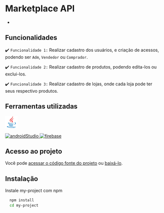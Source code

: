# Marketplace API

- 

## Funcionalidades

:heavy_check_mark: `Funcionalidade 1:` Realizar cadastro dos usuários, e criação de acessos, podendo ser `Adm`, `Vendedor` ou `Comprador`.

:heavy_check_mark: `Funcionalidade 2:` Realizar cadastro de produtos, podendo edita-los ou exclui-los. 

:heavy_check_mark: `Funcionalidade 3:` Realizar cadastro de lojas, onde cada loja pode ter seus respectivo produtos.

## Ferramentas utilizadas

<a href="https://www.java.com" target="_blank"> <img src="https://raw.githubusercontent.com/devicons/devicon/master/icons/java/java-original.svg" alt="java" width="40" height="40"/> </a> 

<a href="https://developer.android.com/studio" target="_blank"> <img src="https://developer.android.com/images/logos/android.svg" alt="androidStudio" width="40" height="40"/> </a> <a href="https://firebase.google.com/?hl=pt" target="_blank"> <img src="https://www.gstatic.com/mobilesdk/160503_mobilesdk/logo/2x/firebase_96dp.png" alt="firebase" width="40" height="40"/> </a>

## Acesso ao projeto

Você pode [acessar o código fonte do projeto](https://github.com/RGSntj/marketplace-api) ou [baixá-lo](https://github.com/camilafernanda/GlicoCare/archive/refs/heads/main.zip).

## Instalação

Instale my-project com npm

```bash
  npm install
  cd my-project
```
